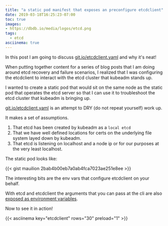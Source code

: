 ```yaml
---
title: "a static pod manifest that exposes an preconfigure etcdclient"
date: 2019-03-18T16:25:23-07:00
toc: true
images:
- https://dbdb.io/media/logos/etcd.png
tags:
  - etcd
asciinema: true
---
```


In this post I am going to discuss [git.io/etcdclient.yaml](https://git.io/etcdclient.yaml) and why it's neat!
<!--more-->

When putting together content for a series of blog posts that I am doing around etcd recovery and failure scenarios, I realized that I was configuring the etcdclient to interact with the etcd cluster that kubeadm stands up.

I wanted to create a static pod that would sit on the same node as the static pod that operates the etcd server so that I can use it to troubleshoot the etcd cluster that kubeadm is bringing up.

[git.io/etcdclient.yaml](https://git.io/etcdclient.yaml) is an attempt to DRY (do not repeat yourself) work up.

It makes a set of assumptions.

1. That etcd has been created by kubeadm as a `local etcd`
1. That we have well defined locations for certs on the underlying file system layed down by kubeadm.
1. That etcd is listening on localhost and a node ip or for our purposes at the very least localhost.

The static pod looks like:

{{< gist mauilion 2bab4b00eb7a0ab4fca7023ae251e8ee >}}

The interesting bits are the env vars that configure etcdclient on your behalf.

With etcd and etcdclient the arguments that you can pass at the cli are also [exposed as environment variables](https://github.com/etcd-io/etcd/blob/master/Documentation/op-guide/configuration.md).

Now to see it in action!

{{< asciinema key="etcdclient" rows="30" preload="1" >}}


